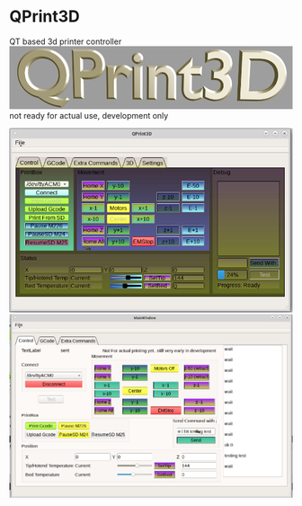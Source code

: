 # QPrint3D
QT based 3d printer controller
![qprint3d 0.01](media/QPrint3D-large.png)
not ready for actual use, development only

![qprint3d 0.02](screenshot2.png)
![qprint3d 0.01](screenshot.png)

